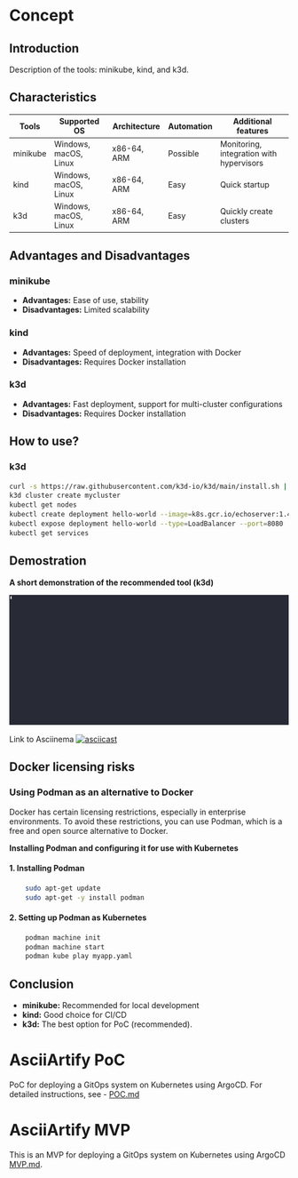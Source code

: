 # Concept

## Introduction
Description of the tools: minikube, kind, and k3d.

## Characteristics
| Tools      | Supported OS          | Architecture | Automation | Additional features                      |
|------------|-----------------------|--------------|------------|------------------------------------------|
| minikube   | Windows, macOS, Linux | x86-64, ARM  | Possible   | Monitoring, integration with hypervisors |
| kind       | Windows, macOS, Linux | x86-64, ARM  | Easy       | Quick startup                            |
| k3d        | Windows, macOS, Linux | x86-64, ARM  | Easy       | Quickly create clusters                  |

## Advantages and Disadvantages
### minikube
* **Advantages:** Ease of use, stability
* **Disadvantages:** Limited scalability

### kind
* **Advantages:** Speed of deployment, integration with Docker
* **Disadvantages:** Requires Docker installation

### k3d
* **Advantages:** Fast deployment, support for multi-cluster configurations
* **Disadvantages:** Requires Docker installation

## How to use?
### k3d
```bash
curl -s https://raw.githubusercontent.com/k3d-io/k3d/main/install.sh | bash
k3d cluster create mycluster
kubectl get nodes
kubectl create deployment hello-world --image=k8s.gcr.io/echoserver:1.4
kubectl expose deployment hello-world --type=LoadBalancer --port=8080
kubectl get services
```
## Demostration
**A short demonstration of the recommended tool (k3d)**

![Image](/.data/demo.gif)

Link to Asciinema
[![asciicast](https://asciinema.org/a/Fz3wzWDkzaSvE6mKduCUG8kc1.svg)](https://asciinema.org/a/Fz3wzWDkzaSvE6mKduCUG8kc1)

## Docker licensing risks 

### Using Podman as an alternative to Docker 

Docker has certain licensing restrictions, especially in enterprise environments. To avoid these restrictions, you can use Podman, which is a free and open source alternative to Docker. 

**Installing Podman and configuring it for use with Kubernetes** 

#### 1. Installing Podman
```bash
    sudo apt-get update
    sudo apt-get -y install podman
```
#### 2. Setting up Podman as Kubernetes
```bash
    podman machine init
    podman machine start
    podman kube play myapp.yaml
```

## Conclusion
* **minikube:** Recommended for local development
* **kind:** Good choice for CI/CD
* **k3d:** The best option for PoC (recommended).

# AsciiArtify PoC

PoC for deploying a GitOps system on Kubernetes using ArgoCD.
For detailed instructions, see - [POC.md](POC.md)

# AsciiArtify MVP

This is an MVP for deploying a GitOps system on Kubernetes using ArgoCD [MVP.md](MVP.md).
